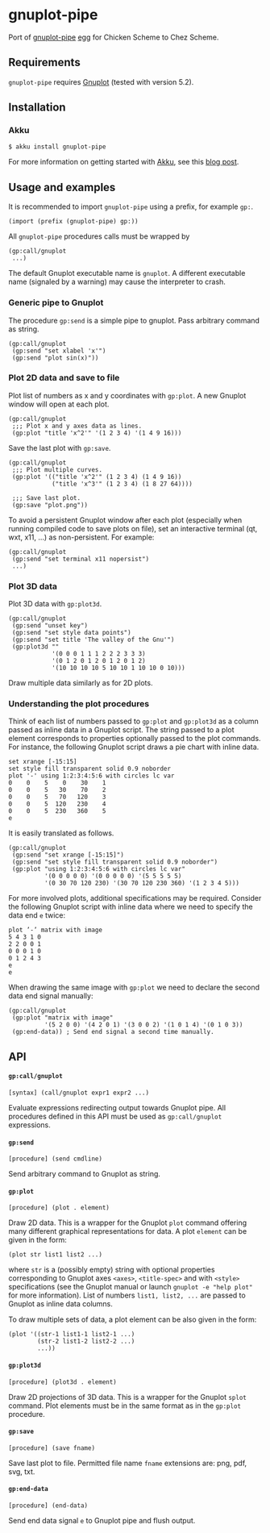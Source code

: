 # gnuplot-pipe

Port of [gnuplot-pipe](https://gitlab.com/montanari/gnuplot-pipe/) [egg](http://wiki.call-cc.org/eggref/5/gnuplot-pipe) for Chicken Scheme to Chez Scheme.

## Requirements

`gnuplot-pipe` requires [Gnuplot](http://gnuplot.info) (tested with version 5.2).

## Installation

### Akku

```
$ akku install gnuplot-pipe
```

For more information on getting started with [Akku](https://akkuscm.org/), see this [blog post](https://www.travishinkelman.com/posts/getting-started-with-akku-package-manager-for-scheme/).

## Usage and examples

It is recommended to import `gnuplot-pipe` using a prefix, for example `gp:`.

```
(import (prefix (gnuplot-pipe) gp:))
```

All `gnuplot-pipe` procedures calls must be wrapped by

```
(gp:call/gnuplot
 ...)
 ```
 
The default Gnuplot executable name is `gnuplot`. A different executable name (signaled by a warning) may cause the interpreter to crash.

### Generic pipe to Gnuplot

The procedure `gp:send` is a simple pipe to gnuplot. Pass arbitrary command as string.

```
(gp:call/gnuplot
 (gp:send "set xlabel 'x'")
 (gp:send "plot sin(x)"))
```

### Plot 2D data and save to file

Plot list of numbers as x and y coordinates with `gp:plot`. A new Gnuplot window will open at each plot. 

```
(gp:call/gnuplot
 ;;; Plot x and y axes data as lines.
 (gp:plot "title 'x^2'" '(1 2 3 4) '(1 4 9 16)))
```

Save the last plot with `gp:save`.

```
(gp:call/gnuplot
 ;;; Plot multiple curves.
 (gp:plot '(("title 'x^2'" (1 2 3 4) (1 4 9 16))
            ("title 'x^3'" (1 2 3 4) (1 8 27 64))))

 ;;; Save last plot.
 (gp:save "plot.png"))
```

To avoid a persistent Gnuplot window after each plot (especially when running compiled code to save plots on file), set an interactive terminal (qt, wxt, x11, ...) as non-persistent. For example:

```
(gp:call/gnuplot
 (gp:send "set terminal x11 nopersist")
 ...)
```

### Plot 3D data

Plot 3D data with `gp:plot3d`.

```
(gp:call/gnuplot
 (gp:send "unset key")
 (gp:send "set style data points")
 (gp:send "set title 'The valley of the Gnu'")
 (gp:plot3d ""
            '(0 0 0 1 1 1 2 2 2 3 3 3)
            '(0 1 2 0 1 2 0 1 2 0 1 2)
            '(10 10 10 10 5 10 10 1 10 10 0 10)))
```

Draw multiple data similarly as for 2D plots.

### Understanding the plot procedures

Think of each list of numbers passed to `gp:plot` and `gp:plot3d` as a column passed as inline data in a Gnuplot script. The string passed to a plot element corresponds to properties optionally passed to the plot commands. For instance, the following Gnuplot script draws a pie chart with inline data.

```
set xrange [-15:15]
set style fill transparent solid 0.9 noborder
plot '-' using 1:2:3:4:5:6 with circles lc var
0    0    5    0    30    1
0    0    5   30    70    2
0    0    5   70   120    3
0    0    5  120   230    4
0    0    5  230   360    5
e
```

It is easily translated as follows.

```
(gp:call/gnuplot
 (gp:send "set xrange [-15:15]")
 (gp:send "set style fill transparent solid 0.9 noborder")
 (gp:plot "using 1:2:3:4:5:6 with circles lc var"
          '(0 0 0 0 0) '(0 0 0 0 0) '(5 5 5 5 5)
          '(0 30 70 120 230) '(30 70 120 230 360) '(1 2 3 4 5)))
```

For more involved plots, additional specifications may be required. Consider the following Gnuplot script with inline data where we need to specify the data end `e` twice:

```
plot ’-’ matrix with image
5 4 3 1 0
2 2 0 0 1
0 0 0 1 0
0 1 2 4 3
e
e
```

When drawing the same image with `gp:plot` we need to declare the second data end signal manually:

```
(gp:call/gnuplot
 (gp:plot "matrix with image"
          '(5 2 0 0) '(4 2 0 1) '(3 0 0 2) '(1 0 1 4) '(0 1 0 3))
 (gp:end-data)) ; Send end signal a second time manually.
```

## API

#### `gp:call/gnuplot`

```
[syntax] (call/gnuplot expr1 expr2 ...) 
```

Evaluate expressions redirecting output towards Gnuplot pipe. All procedures defined in this API must be used as `gp:call/gnuplot` expressions.

#### `gp:send`

```
[procedure] (send cmdline)
```

Send arbitrary command to Gnuplot as string.

#### `gp:plot`

```
[procedure] (plot . element)
```

Draw 2D data. This is a wrapper for the Gnuplot `plot` command offering many different graphical representations for data. A plot `element` can be given in the form:

```
(plot str list1 list2 ...)
```

where `str` is a (possibly empty) string with optional properties corresponding to Gnuplot axes `<axes>`, `<title-spec>` and with `<style>` specifications (see the Gnuplot manual or launch `gnuplot -e "help plot"` for more information). List of numbers `list1, list2, ...` are passed to Gnuplot as inline data columns.

To draw multiple sets of data, a plot element can be also given in the form:

```
(plot '((str-1 list1-1 list2-1 ...)
        (str-2 list1-2 list2-2 ...)
        ...))
```

#### `gp:plot3d`

```
[procedure] (plot3d . element) 
```

Draw 2D projections of 3D data. This is a wrapper for the Gnuplot `splot` command. Plot elements must be in the same format as in the `gp:plot` procedure.

#### `gp:save`

```
[procedure] (save fname)
```

Save last plot to file. Permitted file name `fname` extensions are: png, pdf, svg, txt.

#### `gp:end-data`

```
[procedure] (end-data)
```

Send end data signal `e` to Gnuplot pipe and flush output.
